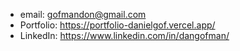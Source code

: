 - email: gofmandon@gmail.com
- Portfolio: https://portfolio-danielgof.vercel.app/
- LinkedIn: https://www.linkedin.com/in/dangofman/

<!---
danielgof/danielgof is a ✨ special ✨ repository because its `README.md` (this file) appears on your GitHub profile.
You can click the Preview link to take a look at your changes.
--->
